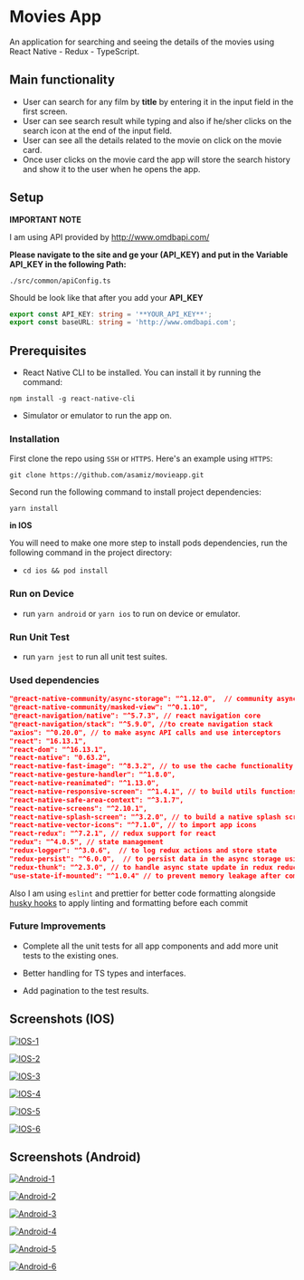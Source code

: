 # Movies App

An application for searching and seeing the details of the movies using React Native - Redux - TypeScript.

## Main functionality

- User can search for any film by **title** by entering it in the input field in the first screen.
- User can see search result while typing and also if he/sher clicks on the search icon at the end of the input field.
- User can see all the details related to the movie on click on the movie card.
- Once user clicks on the movie card the app will store the search history and show it to the user when he opens the app.

## Setup

**IMPORTANT NOTE**

I am using API provided by http://www.omdbapi.com/

**Please navigate to the site and ge your (API_KEY) and put in the Variable API_KEY in the following Path:**

`./src/common/apiConfig.ts`

Should be look like that after you add your **API_KEY**

```typescript
export const API_KEY: string = '**YOUR_API_KEY**';
export const baseURL: string = 'http://www.omdbapi.com';
```

## Prerequisites

- React Native CLI to be installed. You can install it by running the command:

`npm install -g react-native-cli`

- Simulator or emulator to run the app on.

### Installation

First clone the repo using `SSH` or `HTTPS`.
Here's an example using `HTTPS`:

`git clone https://github.com/asamiz/movieapp.git`

Second run the following command to install project dependencies:

`yarn install`

**in IOS**

You will need to make one more step to install pods dependencies, run the following command in the project directory:

- `cd ios && pod install`

### Run on Device

- run `yarn android` or `yarn ios` to run on device or emulator.

### Run Unit Test

- run `yarn jest` to run all unit test suites.

### Used dependencies

```json
"@react-native-community/async-storage": "^1.12.0",  // community async storage
"@react-native-community/masked-view": "^0.1.10",
"@react-navigation/native": "^5.7.3", // react navigation core
"@react-navigation/stack": "^5.9.0", //to create navigation stack
"axios": "^0.20.0", // to make async API calls and use interceptors
"react": "16.13.1",
"react-dom": "^16.13.1",
"react-native": "0.63.2",
"react-native-fast-image": "^8.3.2", // to use the cache functionality for images
"react-native-gesture-handler": "^1.8.0",
"react-native-reanimated": "^1.13.0",
"react-native-responsive-screen": "^1.4.1", // to build utils functions to make design responsive
"react-native-safe-area-context": "^3.1.7",
"react-native-screens": "^2.10.1",
"react-native-splash-screen": "^3.2.0", // to build a native splash screen for both IOS and android
"react-native-vector-icons": "^7.1.0", // to import app icons
"react-redux": "^7.2.1", // redux support for react
"redux": "^4.0.5", // state management
"redux-logger": "^3.0.6",  // to log redux actions and store state
"redux-persist": "^6.0.0",  // to persist data in the async storage using redux
"redux-thunk": "^2.3.0", // to handle async state update in redux reducers
"use-state-if-mounted": "^1.0.4" // to prevent memory leakage after component un mount
```

Also I am using `eslint` and prettier for better code formatting alongside [husky hooks](https://github.com/typicode/husky) to apply linting and formatting before each commit

### Future Improvements

- Complete all the unit tests for all app components and add more unit tests to the existing ones.

- Better handling for TS types and interfaces.

- Add pagination to the test results.

## Screenshots (IOS)

<p float="left">
<a href="https://ibb.co/F7SG1J0"><img src="https://i.ibb.co/pXtCTZR/IOS-1.png" alt="IOS-1" border="0"></a>

<a href="https://ibb.co/BfBn9S9"><img src="https://i.ibb.co/51LKPfP/IOS-2.png" alt="IOS-2" border="0"></a>

<a href="https://ibb.co/gRQH6M6"><img src="https://i.ibb.co/crRMxcx/IOS-3.png" alt="IOS-3" border="0"></a>

<a href="https://ibb.co/ZgHXBNk"><img src="https://i.ibb.co/C9J8bWT/IOS-4.png" alt="IOS-4" border="0"></a>

<a href="https://ibb.co/KNYCWGX"><img src="https://i.ibb.co/M8bq7hs/IOS-5.png" alt="IOS-5" border="0"></a>

<a href="https://ibb.co/xJ7Pv91"><img src="https://i.ibb.co/YpLY9nc/IOS-6.png" alt="IOS-6" border="0"></a>

</p>

## Screenshots (Android)

<p float="left">

<a href="https://ibb.co/Z8fPqWc"><img src="https://i.ibb.co/XsWgcSF/Android-1.jpg" alt="Android-1" border="0"></a>

<a href="https://ibb.co/rfm648d"><img src="https://i.ibb.co/mFGq6ZN/Android-2.jpg" alt="Android-2" border="0"></a>

<a href="https://ibb.co/V9SJf1W"><img src="https://i.ibb.co/MSVZFvD/Android-3.jpg" alt="Android-3" border="0"></a>

<a href="https://ibb.co/Zxsw9d9"><img src="https://i.ibb.co/gJ1XYyY/Android-4.jpg" alt="Android-4" border="0"></a>

<a href="https://ibb.co/qD6kHfz"><img src="https://i.ibb.co/51ZBQyd/Android-5.jpg" alt="Android-5" border="0"></a>

<a href="https://ibb.co/nB1rg8X"><img src="https://i.ibb.co/XD5X2kn/Android-6.jpg" alt="Android-6" border="0"></a>

</p>
